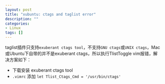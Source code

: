 ```yaml
---
layout: post
title: "xubuntu: ctags and taglist error"
description: ""
categories: 
- Linux
tags: []
---
```


taglist插件只支持``exuberant ctags tool``，不支持``GNU ctags``或``UNIX ctags``，Mac或Ubuntu下自带的并不是exuberant ctags，所以执行TlistToggle vim报错，解决方案如下：

* 下载安装 exuberant ctags tool
* ``.vimrc`` 添加 ``let Tlist_Ctags_Cmd = '/usr/bin/ctags' ``
